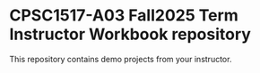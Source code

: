# CPSC1517-A03 Fall2025 Term Instructor Workbook repository

This repository contains demo projects from your instructor.


